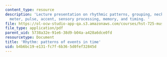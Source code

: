 ```yaml
---
content_type: resource
description: 'Lecture presentation on rhythmic patterns, grouping, necklace notation,
  meter, pulse, accent, sensory processing, memory, and timing. '
file: https://ol-ocw-studio-app-qa.s3.amazonaws.com/courses/hst-725-music-perception-and-cognition-spring-2009/b4b6bc19e131fc7f6b365d0fef32845d_MITHST_725S09_lec16_rhy.pdf
file_type: application/pdf
parent_uid: 5738a32e-91e6-38d9-b04a-a428a6dce0fd
resourcetype: Document
title: 'Rhythm: patterns of events in time'
uid: b4b6bc19-e131-fc7f-6b36-5d0fef32845d
---
```

